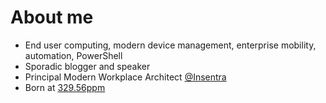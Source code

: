 # About me

* End user computing, modern device management, enterprise mobility, automation, PowerShell
* Sporadic blogger and speaker
* Principal Modern Workplace Architect [@Insentra](https://github.com/Insentra)
* Born at [329.56ppm](https://datahub.io/core/co2-ppm)

